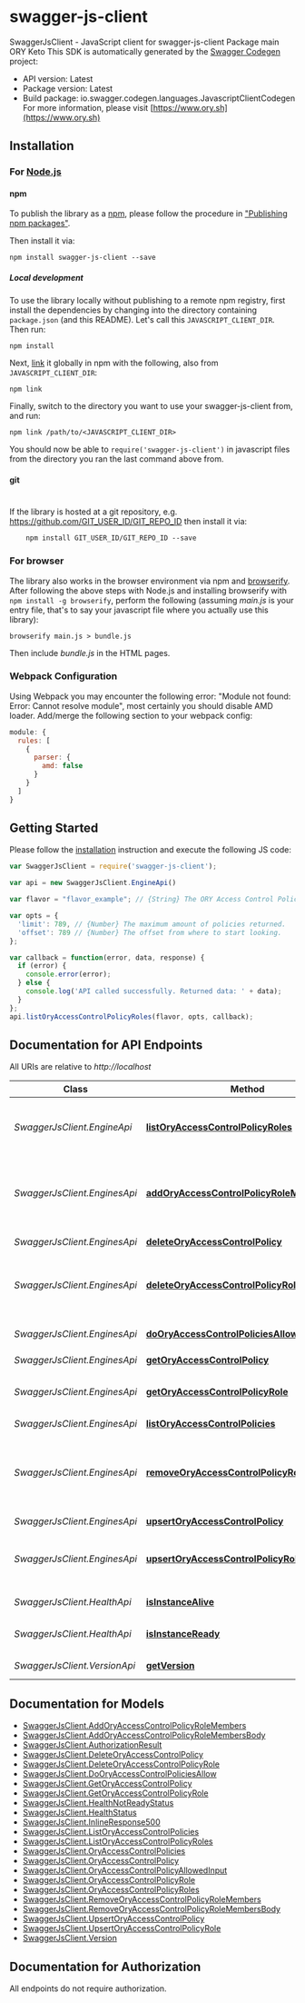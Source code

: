 # swagger-js-client

SwaggerJsClient - JavaScript client for swagger-js-client
Package main ORY Keto
This SDK is automatically generated by the [Swagger Codegen](https://github.com/swagger-api/swagger-codegen) project:

- API version: Latest
- Package version: Latest
- Build package: io.swagger.codegen.languages.JavascriptClientCodegen
For more information, please visit [https://www.ory.sh](https://www.ory.sh)

## Installation

### For [Node.js](https://nodejs.org/)

#### npm

To publish the library as a [npm](https://www.npmjs.com/),
please follow the procedure in ["Publishing npm packages"](https://docs.npmjs.com/getting-started/publishing-npm-packages).

Then install it via:

```shell
npm install swagger-js-client --save
```

##### Local development

To use the library locally without publishing to a remote npm registry, first install the dependencies by changing 
into the directory containing `package.json` (and this README). Let's call this `JAVASCRIPT_CLIENT_DIR`. Then run:

```shell
npm install
```

Next, [link](https://docs.npmjs.com/cli/link) it globally in npm with the following, also from `JAVASCRIPT_CLIENT_DIR`:

```shell
npm link
```

Finally, switch to the directory you want to use your swagger-js-client from, and run:

```shell
npm link /path/to/<JAVASCRIPT_CLIENT_DIR>
```

You should now be able to `require('swagger-js-client')` in javascript files from the directory you ran the last 
command above from.

#### git
#
If the library is hosted at a git repository, e.g.
https://github.com/GIT_USER_ID/GIT_REPO_ID
then install it via:

```shell
    npm install GIT_USER_ID/GIT_REPO_ID --save
```

### For browser

The library also works in the browser environment via npm and [browserify](http://browserify.org/). After following
the above steps with Node.js and installing browserify with `npm install -g browserify`,
perform the following (assuming *main.js* is your entry file, that's to say your javascript file where you actually 
use this library):

```shell
browserify main.js > bundle.js
```

Then include *bundle.js* in the HTML pages.

### Webpack Configuration

Using Webpack you may encounter the following error: "Module not found: Error:
Cannot resolve module", most certainly you should disable AMD loader. Add/merge
the following section to your webpack config:

```javascript
module: {
  rules: [
    {
      parser: {
        amd: false
      }
    }
  ]
}
```

## Getting Started

Please follow the [installation](#installation) instruction and execute the following JS code:

```javascript
var SwaggerJsClient = require('swagger-js-client');

var api = new SwaggerJsClient.EngineApi()

var flavor = "flavor_example"; // {String} The ORY Access Control Policy flavor. Can be \"regex\" and \"exact\"

var opts = { 
  'limit': 789, // {Number} The maximum amount of policies returned.
  'offset': 789 // {Number} The offset from where to start looking.
};

var callback = function(error, data, response) {
  if (error) {
    console.error(error);
  } else {
    console.log('API called successfully. Returned data: ' + data);
  }
};
api.listOryAccessControlPolicyRoles(flavor, opts, callback);

```

## Documentation for API Endpoints

All URIs are relative to *http://localhost*

Class | Method | HTTP request | Description
------------ | ------------- | ------------- | -------------
*SwaggerJsClient.EngineApi* | [**listOryAccessControlPolicyRoles**](docs/EngineApi.md#listOryAccessControlPolicyRoles) | **GET** /engines/ory/{flavor}/roles | List ORY Access Control Policy Roles
*SwaggerJsClient.EnginesApi* | [**addOryAccessControlPolicyRoleMembers**](docs/EnginesApi.md#addOryAccessControlPolicyRoleMembers) | **PUT** /engines/ory/{flavor}/roles/{id}/members | Add a member to an ORY Access Control Policy Role
*SwaggerJsClient.EnginesApi* | [**deleteOryAccessControlPolicy**](docs/EnginesApi.md#deleteOryAccessControlPolicy) | **DELETE** /engines/ory/{flavor}/policies/{id} | 
*SwaggerJsClient.EnginesApi* | [**deleteOryAccessControlPolicyRole**](docs/EnginesApi.md#deleteOryAccessControlPolicyRole) | **DELETE** /engines/ory/{flavor}/roles/{id} | Delete an ORY Access Control Policy Role
*SwaggerJsClient.EnginesApi* | [**doOryAccessControlPoliciesAllow**](docs/EnginesApi.md#doOryAccessControlPoliciesAllow) | **GET** /engines/ory/{flavor}/allowed | Check if a request is allowed
*SwaggerJsClient.EnginesApi* | [**getOryAccessControlPolicy**](docs/EnginesApi.md#getOryAccessControlPolicy) | **GET** /engines/ory/{flavor}/policies/{id} | 
*SwaggerJsClient.EnginesApi* | [**getOryAccessControlPolicyRole**](docs/EnginesApi.md#getOryAccessControlPolicyRole) | **GET** /engines/ory/{flavor}/roles/{id} | Get an ORY Access Control Policy Role
*SwaggerJsClient.EnginesApi* | [**listOryAccessControlPolicies**](docs/EnginesApi.md#listOryAccessControlPolicies) | **GET** /engines/ory/{flavor}/policies | 
*SwaggerJsClient.EnginesApi* | [**removeOryAccessControlPolicyRoleMembers**](docs/EnginesApi.md#removeOryAccessControlPolicyRoleMembers) | **DELETE** /engines/ory/{flavor}/roles/{id}/members | Remove a member from an ORY Access Control Policy Role
*SwaggerJsClient.EnginesApi* | [**upsertOryAccessControlPolicy**](docs/EnginesApi.md#upsertOryAccessControlPolicy) | **PUT** /engines/ory/{flavor}/policies | 
*SwaggerJsClient.EnginesApi* | [**upsertOryAccessControlPolicyRole**](docs/EnginesApi.md#upsertOryAccessControlPolicyRole) | **PUT** /engines/ory/{flavor}/roles | Upsert an ORY Access Control Policy Role
*SwaggerJsClient.HealthApi* | [**isInstanceAlive**](docs/HealthApi.md#isInstanceAlive) | **GET** /health/alive | Check alive status
*SwaggerJsClient.HealthApi* | [**isInstanceReady**](docs/HealthApi.md#isInstanceReady) | **GET** /health/ready | Check readiness status
*SwaggerJsClient.VersionApi* | [**getVersion**](docs/VersionApi.md#getVersion) | **GET** /version | Get service version


## Documentation for Models

 - [SwaggerJsClient.AddOryAccessControlPolicyRoleMembers](docs/AddOryAccessControlPolicyRoleMembers.md)
 - [SwaggerJsClient.AddOryAccessControlPolicyRoleMembersBody](docs/AddOryAccessControlPolicyRoleMembersBody.md)
 - [SwaggerJsClient.AuthorizationResult](docs/AuthorizationResult.md)
 - [SwaggerJsClient.DeleteOryAccessControlPolicy](docs/DeleteOryAccessControlPolicy.md)
 - [SwaggerJsClient.DeleteOryAccessControlPolicyRole](docs/DeleteOryAccessControlPolicyRole.md)
 - [SwaggerJsClient.DoOryAccessControlPoliciesAllow](docs/DoOryAccessControlPoliciesAllow.md)
 - [SwaggerJsClient.GetOryAccessControlPolicy](docs/GetOryAccessControlPolicy.md)
 - [SwaggerJsClient.GetOryAccessControlPolicyRole](docs/GetOryAccessControlPolicyRole.md)
 - [SwaggerJsClient.HealthNotReadyStatus](docs/HealthNotReadyStatus.md)
 - [SwaggerJsClient.HealthStatus](docs/HealthStatus.md)
 - [SwaggerJsClient.InlineResponse500](docs/InlineResponse500.md)
 - [SwaggerJsClient.ListOryAccessControlPolicies](docs/ListOryAccessControlPolicies.md)
 - [SwaggerJsClient.ListOryAccessControlPolicyRoles](docs/ListOryAccessControlPolicyRoles.md)
 - [SwaggerJsClient.OryAccessControlPolicies](docs/OryAccessControlPolicies.md)
 - [SwaggerJsClient.OryAccessControlPolicy](docs/OryAccessControlPolicy.md)
 - [SwaggerJsClient.OryAccessControlPolicyAllowedInput](docs/OryAccessControlPolicyAllowedInput.md)
 - [SwaggerJsClient.OryAccessControlPolicyRole](docs/OryAccessControlPolicyRole.md)
 - [SwaggerJsClient.OryAccessControlPolicyRoles](docs/OryAccessControlPolicyRoles.md)
 - [SwaggerJsClient.RemoveOryAccessControlPolicyRoleMembers](docs/RemoveOryAccessControlPolicyRoleMembers.md)
 - [SwaggerJsClient.RemoveOryAccessControlPolicyRoleMembersBody](docs/RemoveOryAccessControlPolicyRoleMembersBody.md)
 - [SwaggerJsClient.UpsertOryAccessControlPolicy](docs/UpsertOryAccessControlPolicy.md)
 - [SwaggerJsClient.UpsertOryAccessControlPolicyRole](docs/UpsertOryAccessControlPolicyRole.md)
 - [SwaggerJsClient.Version](docs/Version.md)


## Documentation for Authorization

 All endpoints do not require authorization.

